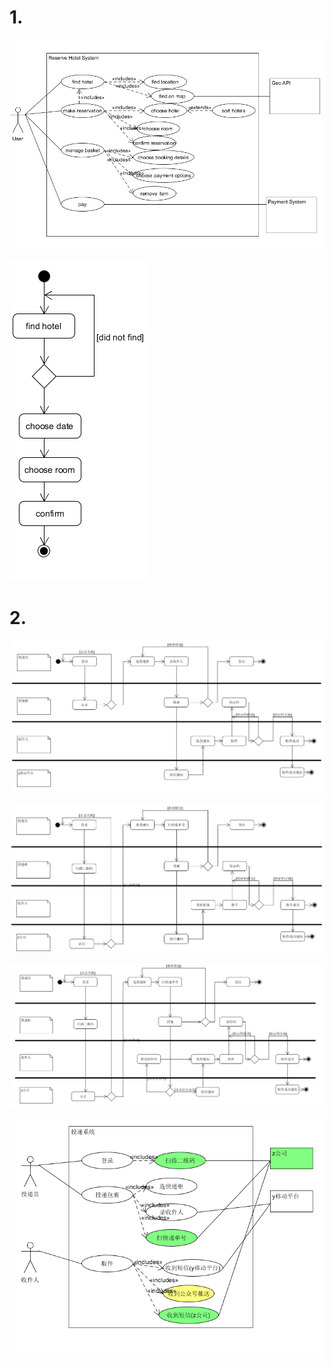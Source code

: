 # 1.
![](image/7.1.png)

![](image/7.2.png)

# 2.
![](image/7.3.png)

![](image/7.4.png)

![](image/7.5.png)

![](image/7.6.png)